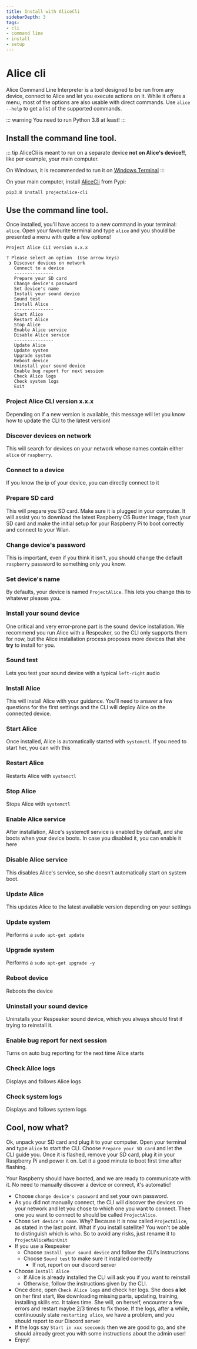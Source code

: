 ```yaml
---
title: Install with AliceCli
sidebarDepth: 3
tags:
- cli
- command line
- install
- setup
---
```


# Alice cli

Alice Command Line Interpreter is a tool designed to be run from any device, connect to Alice and let you execute actions on it. While it offers a menu, most of the options are also usable with direct commands. Use `alice --help` to get a list of the supported commands.

::: warning
You need to run Python 3.8 at least!
:::

## Install the command line tool.

::: tip
AliceCli is meant to run on a separate device **not on Alice's device!!**, like per example, your main computer.

On Windows, it is recommended to run it on [Windows Terminal](https://www.microsoft.com/en-us/p/windows-terminal/9n0dx20hk701)
:::

On your main computer, install [AliceCli](https://pypi.org/project/projectalice-cli/) from Pypi:

`pip3.8 install projectalice-cli`


## Use the command line tool.

Once installed, you'll have access to a new command in your terminal: `alice`. Open your favourite terminal and type `alice` and you should be presented a menu with quite a few options!

```
Project Alice CLI version x.x.x

? Please select an option  (Use arrow keys)
 ❯ Discover devices on network
   Connect to a device
   ---------------
   Prepare your SD card
   Change device's password
   Set device's name
   Install your sound device
   Sound test
   Install Alice
   ---------------
   Start Alice
   Restart Alice
   Stop Alice
   Enable Alice service
   Disable Alice service
   ---------------
   Update Alice
   Update system
   Upgrade system
   Reboot device
   Uninstall your sound device
   Enable bug report for next session
   Check Alice logs
   Check system logs
   Exit
```

### Project Alice CLI version x.x.x
Depending on if a new version is available, this message will let you know how to update the CLI to the latest version!

### Discover devices on network
This will search for devices on your network whose names contain either `alice` or `raspberry`.

### Connect to a device
If you know the ip of your device, you can directly connect to it

### Prepare SD card
This will prepare you SD card. Make sure it is plugged in your computer. It will assist you to download the latest Raspberry OS Buster image, flash your SD card and make the initial setup for your Raspberry Pi to boot correctly and connect to your Wlan.

### Change device's password
This is important, even if you think it isn't, you should change the default `raspberry` password to something only you know.

### Set device's name
By defaults, your device is named `ProjectAlice`. This lets you change this to whatever pleases you. 

### Install your sound device
One critical and very error-prone part is the sound device installation. We recommend you run Alice with a Respeaker, so the CLI only supports them for now, but the Alice installation process proposes more devices that she **try** to install for you.  

### Sound test
Lets you test your sound device with a typical `left-right` audio

### Install Alice
This will install Alice with your guidance. You'll need to answer a few questions for the first settings and the CLI will deploy Alice on the connected device.

### Start Alice
Once installed, Alice is automatically started with `systemctl`. If you need to start her, you can with this

### Restart Alice
Restarts Alice with `systemctl`

### Stop Alice
Stops Alice with `systemctl`

### Enable Alice service
After installation, Alice's systemctl service is enabled by default, and she boots when your device boots. In case you disabled it, you can enable it here

### Disable Alice service
This disables Alice's service, so she doesn't automatically start on system boot.

### Update Alice
This updates Alice to the latest available version depending on your settings

### Update system
Performs a `sudo apt-get update`

### Upgrade system
Performs a `sudo apt-get upgrade -y`

### Reboot device
Reboots the device

### Uninstall your sound device
Uninstalls your Respeaker sound device, which you always should first if trying to reinstall it.

### Enable bug report for next session
Turns on auto bug reporting for the next time Alice starts

### Check Alice logs
Displays and follows Alice logs

### Check system logs
Displays and follows system logs

## Cool, now what?
Ok, unpack your SD card and plug it to your computer. Open your terminal and type `alice` to start the CLI. Choose `Prepare your SD card` and let the CLI guide you. Once it is flashed, remove your SD card, plug it in your Raspberry Pi and power it on. Let it a good minute to boot first time after flashing.

Your Raspberry should have booted, and we are ready to communicate with it. No need to manually discover a device or connect, it's automatic!

- Choose `change device's password` and set your own password.
- As you did not manually connect, the CLI will discover the devices on your network and let you chose to which one you want to connect. Thee one you want to connect to should be called `ProjectAlice`.
- Chose `Set device's name`. Why? Because it is now called `ProjectAlice`, as stated in the last point. What if you install satellite? You won't be able to distinguish which is who. So to avoid any risks, just rename it to `ProjectAliceMainUnit`
- If you use a Respeaker
  - Choose `Install your sound device` and follow the CLI's instructions
  - Choose `Sound test` to make sure it installed correctly
    - If not, report on our discord server
- Choose `Install Alice`
  - If Alice is already installed the CLI will ask you if you want to reinstall
  - Otherwise, follow the instructions given by the CLI.
- Once done, open `Check Alice logs` and check her logs. She does **a lot** on her first start, like downloading missing parts, updating, training, installing skills etc. It takes time. She will, on herself, encounter a few errors and restart maybe 2/3 times to fix those. If the logs, after a while, continuously state `restarting alice`, we have a problem, and you should report to our Discord server
- If the logs say `Start in xxx seeconds` then we are good to go, and she should already greet you with some instructions about the admin user!
- Enjoy!
